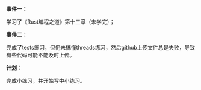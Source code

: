 **事件一：**

学习了《Rust编程之道》第十三章（未学完）；

**事件二：**

完成了tests练习，但仍未搞懂threads练习，然后github上传文件总是失败，导致有些代码可能不能及时上传。

**计划：**

完成小练习，并开始写中小练习。